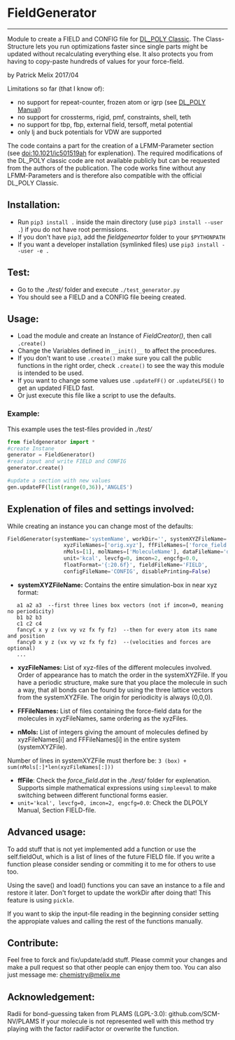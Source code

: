 # FieldGenerator
--------------
Module to create a FIELD and CONFIG file for [DL_POLY Classic](https://ccpforge.cse.rl.ac.uk/gf/project/dl_poly_classic/).
The Class-Structure lets you run optimizations faster since single parts might be updated without
recalculating everything else. It also protects you from having to copy-paste hundreds of values for your force-field.

by Patrick Melix
2017/04

Limitations so far (that I know of):
 - no support for repeat-counter, frozen atom or igrp (see [DL_POLY Manual](https://ccpforge.cse.rl.ac.uk/gf/project/dl_poly_classic/docman/))
 - no support for crossterms, rigid, pmf, constraints, shell, teth
 - no support for tbp, fbp, external field, tersoff, metal potential
 - only lj and buck potentials for VDW are supported

The code contains a part for the creation of a LFMM-Parameter section (see [doi:10.1021/ic501519ah](http://dx.doi.org/10.1021/ic501519a) for explenation). The required modifications of the DL_POLY classic code are not available publicly but can be requested from the authors of the publication. The code works fine without any LFMM-Parameters and is therefore also compatible with the official DL_POLY Classic.

## Installation:
 - Run `pip3 install .` inside the main directory (use `pip3 install --user .`) if you do not have root permissions.
 - If you don't have `pip3`, add the *fieldgeneartor* folder to your `$PYTHONPATH`
 - If you want a developer installation (symlinked files) use `pip3 install --user -e .`

## Test:
- Go to the *./test/* folder and execute `./test_generator.py`
- You should see a FIELD and a CONFIG file beeing created.

## Usage:
   - Load the module and create an Instance of *FieldCreator()*, then call `.create()`
   - Change the Variables defined in `__init()__` to affect the procedures.
   - If you don't want to use `.create()` make sure you call the public functions in the right order, check `.create()`
     to see the way this module is intended to be used.
   - If you want to change some values use `.updateFF()` or `.updateLFSE()` to get an updated FIELD fast.
   - Or just execute this file like a script to use the defaults.
### Example:
This example uses the test-files provided in *./test/*
```python
from fieldgenerator import *
#create Instane
generator = FieldGenerator()
#read input and write FIELD and CONFIG
generator.create()

#update a section with new values
gen.updateFF(list(range(0,36)),'ANGLES')
```

## Explenation of files and settings involved:
While creating an instance you can change most of the defaults:
```python
FieldGenerator(systemName='systemName', workDir='', systemXYZFileName='xyz.reference',
                  xyzFileNames=['orig.xyz'], ffFileNames=['force_field.dat'],
                  nMols=[1], molNames=['MoleculeName'], dataFileName='data.pickle',
                  unit='kcal', levcfg=0, imcon=2, engcfg=0.0,
                  floatFormat='{:20.6f}', fieldFileName='FIELD',
                  configFileName='CONFIG', disablePrinting=False)
```

- **systemXYZFileName:**   Contains the entire simulation-box in near xyz format:

```
   a1 a2 a3  --first three lines box vectors (not if imcon=0, meaning no periodicity)
   b1 b2 b3
   c1 c2 c4
   fancyC x y z (vx vy vz fx fy fz)  --then for every atom its name and position
   fancyO x y z (vx vy vz fx fy fz)  --(velocities and forces are optional)
   ...
```

- **xyzFileNames:**
   List of xyz-files of the different molecules involved. Order of appearance has to match the order in the systemXYZFile. If you have a periodic structure, make sure that you place the molecule in such a way, that all bonds can be found by using the three lattice vectors from the systemXYZFile. The origin for periodicity is always (0,0,0).

- **FFFileNames:**
   List of files containing the force-field data for the molecules in xyzFileNames, same ordering as the xyzFiles.

- **nMols:** List of integers giving the amount of molecules defined by xyzFileNames[i] and FFFileNames[i] in the entire
   system (systemXYZFile).
   
   
Number of lines in systemXYZFile must therfore be: `3 (box) + sum(nMols[:]*len(xyzFileNames[:]))`

- **ffFile**: Check the *force_field.dat* in the *./test/* folder for explenation. Supports simple mathematical expressions using `simpleeval` to make switching between different functional forms easier.
- `unit='kcal', levcfg=0, imcon=2, engcfg=0.0`: Check the DLPOLY Manual, Section FIELD-file.

## Advanced usage:

To add stuff that is not yet implemented add a function or use the self.fieldOut, which is a list of lines
of the future FIELD file. If you write a function please consider sending or commiting it to me for others to use too.

Using the save() and load() functions you can save an instance to a file and restore it later.
Don't forget to update the workDir after doing that! This feature is using `pickle`.

If you want to skip the input-file reading in the beginning consider setting the appropiate values and calling the rest of the functions manually.

## Contribute:

Feel free to forck and fix/update/add stuff. Please commit your changes and make a pull request so that other people can enjoy them too.
You can also just message me: chemistry@melix.me

## Acknowledgement:

Radii for bond-guessing taken from PLAMS (LGPL-3.0): github.com/SCM-NV/PLAMS
If your molecule is not represented well with this method try playing with the factor radiiFactor
or overwrite the function.
